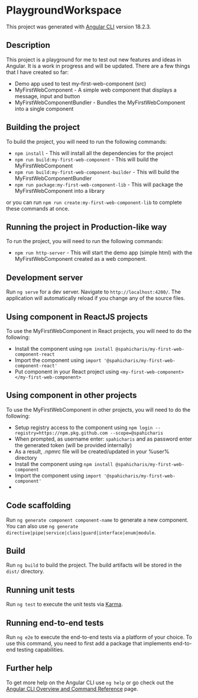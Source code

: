 # PlaygroundWorkspace

This project was generated with [Angular CLI](https://github.com/angular/angular-cli) version 18.2.3.

## Description

This project is a playground for me to test out new features and ideas in Angular. It is a work in progress and will be updated.
There are a few things that I have created so far:

- Demo app used to test my-first-web-component (src)
- MyFirstWebComponent - A simple web component that displays a message, input and button
- MyFirstWebComponentBundler - Bundles the MyFirstWebComponent into a single component

## Building the project

To build the project, you will need to run the following commands:

- `npm install` - This will install all the dependencies for the project
- `npm run build:my-first-web-component` - This will build the MyFirstWebComponent
- `npm run build:my-first-web-component-builder` - This will build the MyFirstWebComponentBundler
- `npm run package:my-first-web-component-lib` - This will package the MyFirstWebComponent into a library

or you can run `npm run create:my-first-web-component-lib` to complete these commands at once.

## Running the project in Production-like way

To run the project, you will need to run the following commands:

- `npm run http-server` - This will start the demo app (simple html) with the MyFirstWebComponent created as a web component.

## Development server

Run `ng serve` for a dev server. Navigate to `http://localhost:4200/`. The application will automatically reload if you change any of the source files.

## Using component in ReactJS projects

To use the MyFirstWebComponent in React projects, you will need to do the following:
- Install the component using `npm install @spahicharis/my-first-web-component-react`
- Import the component using `import '@spahicharis/my-first-web-component-react'`
- Put component in your React project using `<my-first-web-component></my-first-web-component>`

## Using component in other projects

To use the MyFirstWebComponent in other projects, you will need to do the following:
- Setup registry access to the component using `npm login --registry=https://npm.pkg.github.com --scope=@spahicharis`
- When prompted, as username enter: `spahicharis` and as password enter the generated token (will be provided internally)
- As a result, .npmrc file will be created/updated in your %user% directory
- Install the component using `npm install @spahicharis/my-first-web-component`
- Import the component using `import '@spahicharis/my-first-web-component'`
- 
## Code scaffolding

Run `ng generate component component-name` to generate a new component. You can also use `ng generate directive|pipe|service|class|guard|interface|enum|module`.

## Build

Run `ng build` to build the project. The build artifacts will be stored in the `dist/` directory.

## Running unit tests

Run `ng test` to execute the unit tests via [Karma](https://karma-runner.github.io).

## Running end-to-end tests

Run `ng e2e` to execute the end-to-end tests via a platform of your choice. To use this command, you need to first add a package that implements end-to-end testing capabilities.

## Further help

To get more help on the Angular CLI use `ng help` or go check out the [Angular CLI Overview and Command Reference](https://angular.dev/tools/cli) page.
